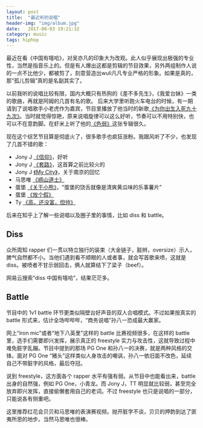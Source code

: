 ```yaml
---
layout: post
title:  "最近听的说唱"
header-img: "img/album.jpg"
date:   2017-06-03 19:21:32
category: music
tags: hiphop
---
```


最近在看《中国有嘻哈》，对吴亦凡的印象大为改观。此人似乎展现出极强的专业性，当然是指音乐上的。但是有人爆出这都是剪辑的节目效果，另外两组制作人说的一点不比他少，都被剪了，刻意营造出wuli凡凡专业严格的形象。如果是真的，那“孤儿剪辑”真的是名副其实了。

以前我听的说唱比较有限，国内大概只有热狗的《差不多先生》，《我爱台妹》一类的歌曲，再就是阿姆的几首有名的歌。
后来大学里听跑火车电台的时候，有一期请到了说唱歌手小老虎作为嘉宾，节目里播放了他当时的新歌[《为你出生入死九十九次》](http://music.163.com/#/song?id=34324015)。当时就觉得惊艳，原来说唱旋律可以这么好听，节奏可以不用特别快，也可以不在意韵脚。在虾米上听了他的[《色弱》](http://www.xiami.com/album/2100185908)这张专辑很久。

现在这个综艺节目算是彻底火了，很多歌手也疯狂涨粉。我跟风听了不少，也发现了几首不错的歌：
* Jony J [《信仰》](http://music.163.com/#/song?id=31260611)，好听
* Jony J [《套路》](http://music.163.com/#/song?id=37720226)，这首算之前比较火的
* Jony J [《My City》](http://music.163.com/#/song?id=31260603)，关于南京的回忆
* 马思唯 [《崂山道士》](http://music.163.com/#/song?id=33894145)
* 蛋堡 [《关于小熊》](http://music.163.com/#/song?id=76881)，“蛋堡的饶舌就像是清爽黄瓜味的乐事薯片”
* 蛋堡 [《放个假》](http://music.163.com/#/song?id=93401)
* Ty [《高，还没富，但帅》](http://music.163.com/#/song?id=482056804)

后来在知乎上了解一些说唱以及圈子里的事情，比如 diss 和 battle。

## Diss

众所周知 rapper 们一贯以特立独行的装束（大金链子，脏辫，oversize）示人，脾气自然都不小。当他们遇到看不顺眼的人或者事，就会写首歌来喷，这就是 diss。被喷者不甘示弱回击，俩人就算结下了梁子（beef）。

网易云搜索“diss 中国有嘻哈”，结果茫茫多。

## Battle

节目中的 1v1 battle 环节更类似隔壁台好声音的双人合唱模式。不过如果按真实的 battle 形式来，估计全场哔哔哔，“商务说唱”孙八一恐成最大赢家。

网上“iron mic”或者“地下八英里”这样的 battle 比赛视频很多，在这样的 battle 里，选手们需要即兴发挥，展示真正的 freestyle 实力与攻击性，这就导致过程中难免脏字乱蹦。节目中提到的那场 PG One 和孙八一的决赛，就是两种风格的交锋。面对 PG One “猪头”这样类似人身攻击的嘲讽，孙八一依旧面不改色，延续自己不带脏字的风格，最后夺冠。

说到 freestyle，这方面各个 rapper 水平有强有弱。从节目中也能看出来，battle 出身的自然强，例如 PG One，小青龙。而 Jony J，TT 明显就比较弱，甚至完全放弃即兴发挥，直接偷懒套用自己的老词。不过 freestyle 也只是说唱的一部分，只能说各有侧重吧。

这里推荐红花会贝贝和马思唯的表演赛视频。抛开脏字不谈，贝贝的押韵到达了匪夷所思的地步。当然马思唯也很棒。
